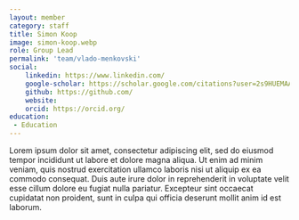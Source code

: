 ```yaml
---
layout: member
category: staff
title: Simon Koop 
image: simon-koop.webp 
role: Group Lead
permalink: 'team/vlado-menkovski'
social:
    linkedin: https://www.linkedin.com/
    google-scholar: https://scholar.google.com/citations?user=2s9HUEMAAAAJ&hl=en
    github: https://github.com/
    website:
    orcid: https://orcid.org/
education:
 - Education
---
```


Lorem ipsum dolor sit amet, consectetur adipiscing elit, sed do eiusmod tempor incididunt ut labore et dolore magna aliqua. Ut enim ad minim veniam, quis nostrud exercitation ullamco laboris nisi ut aliquip ex ea commodo consequat. Duis aute irure dolor in reprehenderit in voluptate velit esse cillum dolore eu fugiat nulla pariatur. Excepteur sint occaecat cupidatat non proident, sunt in culpa qui officia deserunt mollit anim id est laborum.
